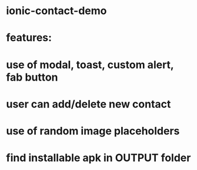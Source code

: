 # ionic-contact-demo

# features:
# use of modal, toast, custom alert, fab button
# user can add/delete new contact
# use of random image placeholders

# find installable apk in OUTPUT folder

